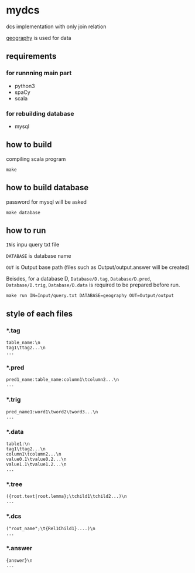 # mydcs
dcs implementation with only join relation

[geography](https://github.com/jkkummerfeld/text2sql-data/tree/master/data) is used for data

## requirements
### for runnning main part
* python3
* spaCy
* scala
### for rebuilding database
* mysql

## how to build
compiling scala program

```
make
```

## how to build database
password for mysql will be asked
```
make database
```

## how to run
`IN`is inpu query txt file

`DATABASE` is database name

`OUT` is Output base path (files such as Output/output.answer will be created)

Beisdes, for a database D, `Database/D.tag`, `Database/D.pred`, `Database/D.trig`, `Database/D.data` is required to be prepared before run.

```example
make run IN=Input/query.txt DATABASE=geography OUT=Output/output
```

## style of each files

### *.tag

```
table_name:\n
tag1\ttag2...\n
...
```
### *.pred

```
pred1_name:table_name:column1\tcolumn2...\n
...
```
### *.trig

```
pred_name1:word1\tword2\tword3...\n
...
```

### *.data

```
table1:\n
tag1\ttag2...\n
column1\tcolumn2...\n
value0.1\tvalue0.2...\n
value1.1\tvalue1.2...\n
...
```

### *.tree

```
({root.text|root.lemma};\tchild1\tchild2...)\n
...
```

### *.dcs

```
("root_name";\t{Rel1Child1}....)\n
...
```

### *.answer

```
{answer}\n
...
```
